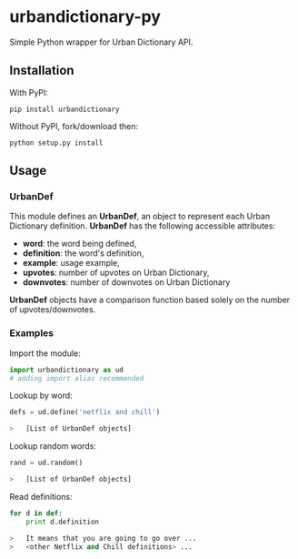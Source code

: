 # urbandictionary-py
Simple Python wrapper for Urban Dictionary API.

## Installation

With PyPI:
```
pip install urbandictionary
```

Without PyPI, fork/download then:
```
python setup.py install
```

## Usage

### UrbanDef

This module defines an **UrbanDef**, an object to represent each Urban Dictionary definition.
**UrbanDef** has the following accessible attributes:
* **word**: the word being defined,
* **definition**: the word's definition,
* **example**: usage example,
* **upvotes**: number of upvotes on Urban Dictionary,
* **downvotes**: number of downvotes on Urban Dictionary

**UrbanDef** objects have a comparison function based solely on the number of upvotes/downvotes.

### Examples

Import the module:
```python
import urbandictionary as ud
# adding import alias recommended
```

Lookup by word:
```python
defs = ud.define('netflix and chill')

>	[List of UrbanDef objects]
```

Lookup random words:
```python
rand = ud.random()

>	[List of UrbanDef objects]
```

Read definitions:
```python
for d in def:
	print d.definition

>	It means that you are going to go over ...
> 	<other Netflix and Chill definitions> ...
```

